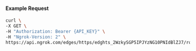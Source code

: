 <!-- Code generated for API Clients. DO NOT EDIT. -->

#### Example Request

```bash
curl \
-X GET \
-H "Authorization: Bearer {API_KEY}" \
-H "Ngrok-Version: 2" \
https://api.ngrok.com/edges/https/edghts_2WzkySGP5IPJYzNG10PNIdBlZJ7/routes/edghtsrt_2WzkyT4nN0sFoq07311AdUIsBae/oauth
```
